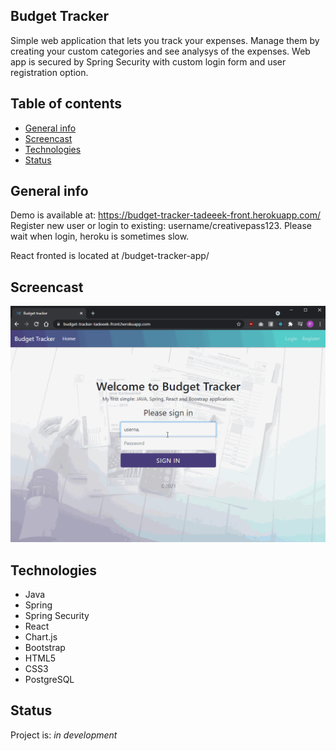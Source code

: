## Budget Tracker

Simple web application that lets you track your expenses. Manage them by creating your custom categories and see analysys of the expenses. Web app is secured by Spring Security with custom login form and user registration option.

## Table of contents

- [General info](#general-info)
- [Screencast](#screencast)
- [Technologies](#technologies)
- [Status](#status)

## General info

Demo is available at: https://budget-tracker-tadeeek-front.herokuapp.com/
Register new user or login to existing: username/creativepass123.
Please wait when login, heroku is sometimes slow.

React fronted is located at /budget-tracker-app/

## Screencast

![Budget tracker screencast](screencast-budget-tracker.gif)

## Technologies

- Java
- Spring
- Spring Security
- React
- Chart.js
- Bootstrap
- HTML5
- CSS3
- PostgreSQL

## Status

Project is: _in development_
